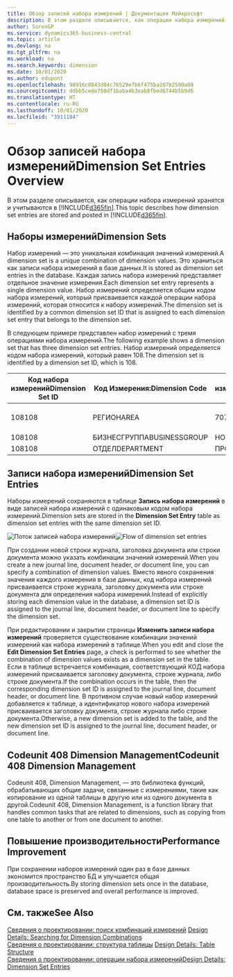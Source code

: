 ```yaml
---
title: Обзор записей набора измерений | Документация Майкрософт
description: В этом разделе описывается, как операции набора измерений хранятся и учитываются в Dynamics 365.
author: SorenGP
ms.service: dynamics365-business-central
ms.topic: article
ms.devlang: na
ms.tgt_pltfrm: na
ms.workload: na
ms.search.keywords: dimension
ms.date: 10/01/2020
ms.author: edupont
ms.openlocfilehash: 98916c0843d84c76529e7b6f475ba207b2590a08
ms.sourcegitcommit: ddbb5cede750df1baba4b3eab8fbed6744b5b9d6
ms.translationtype: HT
ms.contentlocale: ru-RU
ms.lasthandoff: 10/01/2020
ms.locfileid: "3911184"
---
```

# <a name="dimension-set-entries-overview"></a><span data-ttu-id="cddec-103">Обзор записей набора измерений</span><span class="sxs-lookup"><span data-stu-id="cddec-103">Dimension Set Entries Overview</span></span>
<span data-ttu-id="cddec-104">В этом разделе описывается, как операции набора измерений хранятся и учитываются в [!INCLUDE[d365fin](includes/d365fin_md.md)].</span><span class="sxs-lookup"><span data-stu-id="cddec-104">This topic describes how dimension set entries are stored and posted in [!INCLUDE[d365fin](includes/d365fin_md.md)].</span></span>  

## <a name="dimension-sets"></a><span data-ttu-id="cddec-105">Наборы измерений</span><span class="sxs-lookup"><span data-stu-id="cddec-105">Dimension Sets</span></span>  
<span data-ttu-id="cddec-106">Набор измерений — это уникальная комбинация значений измерений.</span><span class="sxs-lookup"><span data-stu-id="cddec-106">A dimension set is a unique combination of dimension values.</span></span> <span data-ttu-id="cddec-107">Это храниться как записи набора измерений в базе данных.</span><span class="sxs-lookup"><span data-stu-id="cddec-107">It is stored as dimension set entries in the database.</span></span> <span data-ttu-id="cddec-108">Каждая запись набора измерений представляет отдельное значение измерения.</span><span class="sxs-lookup"><span data-stu-id="cddec-108">Each dimension set entry represents a single dimension value.</span></span> <span data-ttu-id="cddec-109">Набор измерений определяется общим кодом набора измерений, который присваивается каждой операции набора измерений, которая относится к набору измерений.</span><span class="sxs-lookup"><span data-stu-id="cddec-109">The dimension set is identified by a common dimension set ID that is assigned to each dimension set entry that belongs to the dimension set.</span></span>  

<span data-ttu-id="cddec-110">В следующем примере представлен набор измерений с тремя операциями набора измерений.</span><span class="sxs-lookup"><span data-stu-id="cddec-110">The following example shows a dimension set that has three dimension set entries.</span></span> <span data-ttu-id="cddec-111">Набор измерений определяется кодом набора измерений, который равен 108.</span><span class="sxs-lookup"><span data-stu-id="cddec-111">The dimension set is identified by a dimension set ID, which is 108.</span></span>  

|<span data-ttu-id="cddec-112">Код набора измерений</span><span class="sxs-lookup"><span data-stu-id="cddec-112">Dimension Set ID</span></span>|<span data-ttu-id="cddec-113">Код Измерения:</span><span class="sxs-lookup"><span data-stu-id="cddec-113">Dimension Code</span></span>|<span data-ttu-id="cddec-114">Код значения измерения</span><span class="sxs-lookup"><span data-stu-id="cddec-114">Dimension Value Code</span></span>|<span data-ttu-id="cddec-115">Имя значения измерения</span><span class="sxs-lookup"><span data-stu-id="cddec-115">Dimension Value Name</span></span>|  
|----------------------|--------------------|--------------------------|--------------------------|  
|<span data-ttu-id="cddec-116">108</span><span class="sxs-lookup"><span data-stu-id="cddec-116">108</span></span>|<span data-ttu-id="cddec-117">РЕГИОН</span><span class="sxs-lookup"><span data-stu-id="cddec-117">AREA</span></span>|<span data-ttu-id="cddec-118">70</span><span class="sxs-lookup"><span data-stu-id="cddec-118">70</span></span>|<span data-ttu-id="cddec-119">Северная Америка</span><span class="sxs-lookup"><span data-stu-id="cddec-119">America North</span></span>|  
|<span data-ttu-id="cddec-120">108</span><span class="sxs-lookup"><span data-stu-id="cddec-120">108</span></span>|<span data-ttu-id="cddec-121">БИЗНЕСГРУППА</span><span class="sxs-lookup"><span data-stu-id="cddec-121">BUSINESSGROUP</span></span>|<span data-ttu-id="cddec-122">HOME</span><span class="sxs-lookup"><span data-stu-id="cddec-122">HOME</span></span>|<span data-ttu-id="cddec-123">В начало</span><span class="sxs-lookup"><span data-stu-id="cddec-123">Home</span></span>|  
|<span data-ttu-id="cddec-124">108</span><span class="sxs-lookup"><span data-stu-id="cddec-124">108</span></span>|<span data-ttu-id="cddec-125">ОТДЕЛ</span><span class="sxs-lookup"><span data-stu-id="cddec-125">DEPARTMENT</span></span>|<span data-ttu-id="cddec-126">ПРОДАЖИ</span><span class="sxs-lookup"><span data-stu-id="cddec-126">SALES</span></span>|<span data-ttu-id="cddec-127">Продажи</span><span class="sxs-lookup"><span data-stu-id="cddec-127">Sales</span></span>|  

## <a name="dimension-set-entries"></a><span data-ttu-id="cddec-128">Записи набора измерений</span><span class="sxs-lookup"><span data-stu-id="cddec-128">Dimension Set Entries</span></span>  
<span data-ttu-id="cddec-129">Наборы измерений сохраняются в таблице **Запись набора измерений** в виде записей набора измерений с одинаковым кодом набора измерений.</span><span class="sxs-lookup"><span data-stu-id="cddec-129">Dimension sets are stored in the **Dimension Set Entry** table as dimension set entries with the same dimension set ID.</span></span>  

<span data-ttu-id="cddec-130">![Поток записей набора измерений](media/dimensionentrynav7.png "Поток записей набора измерений")</span><span class="sxs-lookup"><span data-stu-id="cddec-130">![Flow of dimension set entries](media/dimensionentrynav7.png "Flow of dimension set entries")</span></span>  

<span data-ttu-id="cddec-131">При создании новой строки журнала, заголовка документа или строки документа можно указать комбинации значений измерений.</span><span class="sxs-lookup"><span data-stu-id="cddec-131">When you create a new journal line, document header, or document line, you can specify a combination of dimension values.</span></span> <span data-ttu-id="cddec-132">Вместо явного сохранения значения каждого измерения в базе данных, код набора измерений присваивается строке журнала, заголовку документа или строке документа для определения набора измерений.</span><span class="sxs-lookup"><span data-stu-id="cddec-132">Instead of explicitly storing each dimension value in the database, a dimension set ID is assigned to the journal line, document header, or document line to specify the dimension set.</span></span>  

<span data-ttu-id="cddec-133">При редактировании и закрытии страницы **Изменить записи набора измерений** проверяется существование комбинации значений измерений как набора измерений в таблице.</span><span class="sxs-lookup"><span data-stu-id="cddec-133">When you edit and close the **Edit Dimension Set Entries** page, a check is performed to see whether the combination of dimension values exists as a dimension set in the table.</span></span> <span data-ttu-id="cddec-134">Если в таблице встречается комбинация, соответствующий КОД набора измерений присваивается заголовку документа, строке журнала, либо строке документа.</span><span class="sxs-lookup"><span data-stu-id="cddec-134">If the combination occurs in the table, then the corresponding dimension set ID is assigned to the journal line, document header, or document line.</span></span> <span data-ttu-id="cddec-135">В противном случае новый набор измерений добавляется к таблице, а идентификатор нового набора измерений присваивается заголовку документа, строке журнала либо строке документа.</span><span class="sxs-lookup"><span data-stu-id="cddec-135">Otherwise, a new dimension set is added to the table, and the new dimension set ID is assigned to the journal line, document header, or document line.</span></span>

## <a name="codeunit-408-dimension-management"></a><span data-ttu-id="cddec-136">Codeunit 408 Dimension Management</span><span class="sxs-lookup"><span data-stu-id="cddec-136">Codeunit 408 Dimension Management</span></span>
<span data-ttu-id="cddec-137">Codeunit 408, Dimension Management, — это библиотека функций, обрабатывающих общие задачи, связанные с измерениями, такие как копирование из одной таблицы в другую или из одного документа в другой.</span><span class="sxs-lookup"><span data-stu-id="cddec-137">Codeunit 408, Dimension Management, is a function library that handles common tasks that are related to dimensions, such as copying from one table to another or from one document to another.</span></span>

## <a name="performance-improvement"></a><span data-ttu-id="cddec-138">Повышение производительности</span><span class="sxs-lookup"><span data-stu-id="cddec-138">Performance Improvement</span></span>  
<span data-ttu-id="cddec-139">При сохранении наборов измерений один раз в базе данных экономится пространство БД и улучшается общая производительность.</span><span class="sxs-lookup"><span data-stu-id="cddec-139">By storing dimension sets once in the database, database space is preserved and overall performance is improved.</span></span>  

## <a name="see-also"></a><span data-ttu-id="cddec-140">См. также</span><span class="sxs-lookup"><span data-stu-id="cddec-140">See Also</span></span>  
<span data-ttu-id="cddec-141">[Сведения о проектировании: поиск комбинаций измерений](design-details-searching-for-dimension-combinations.md) </span><span class="sxs-lookup"><span data-stu-id="cddec-141">[Design Details: Searching for Dimension Combinations](design-details-searching-for-dimension-combinations.md) </span></span>  
<span data-ttu-id="cddec-142">[Сведения о проектировании: структура таблицы](design-details-table-structure.md) </span><span class="sxs-lookup"><span data-stu-id="cddec-142">[Design Details: Table Structure](design-details-table-structure.md) </span></span>  
[<span data-ttu-id="cddec-143">Сведения о проектировании: операции набора измерений</span><span class="sxs-lookup"><span data-stu-id="cddec-143">Design Details: Dimension Set Entries</span></span>](design-details-dimension-set-entries.md)   
